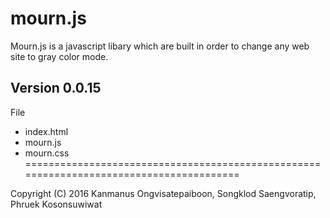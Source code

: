 # mourn.js

Mourn.js is a javascript libary which are built in order to change any web site to gray color mode.

## Version 0.0.15

File 
* index.html
* mourn.js
* mourn.css
========================================================================================

Copyright (C) 2016 Kanmanus Ongvisatepaiboon, Songklod Saengvoratip, Phruek Kosonsuwiwat

